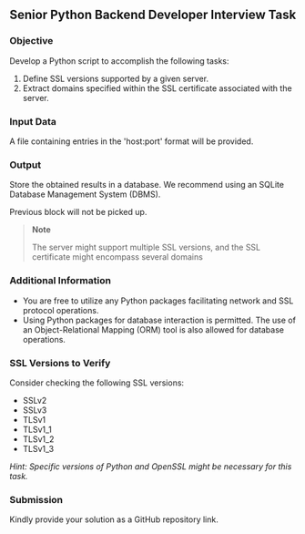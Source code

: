 ﻿## Senior Python Backend Developer Interview Task

### Objective

Develop a Python script to accomplish the following tasks:

1. Define SSL versions supported by a given server.
2. Extract domains specified within the SSL certificate associated with the server.

### Input Data

A file containing entries in the 'host:port' format will be provided.

### Output

Store the obtained results in a database. We recommend using an SQLite Database Management System (DBMS).


Previous block will not be picked up.

> **Note**
>
> The server might support multiple SSL versions, and the SSL certificate might encompass several domains

### Additional Information

- You are free to utilize any Python packages facilitating network and SSL protocol operations.
- Using Python packages for database interaction is permitted. The use of an Object-Relational Mapping (ORM) tool is also allowed for database operations.

### SSL Versions to Verify

Consider checking the following SSL versions:
- SSLv2
- SSLv3
- TLSv1
- TLSv1_1
- TLSv1_2
- TLSv1_3

*Hint: Specific versions of Python and OpenSSL might be necessary for this task.*

### Submission

Kindly provide your solution as a GitHub repository link.
